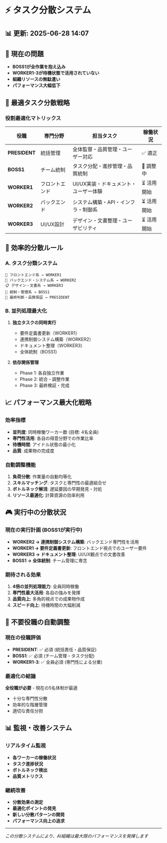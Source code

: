 # ⚡ タスク分散システム

## 📊 更新: 2025-06-28 14:07

## 🚨 現在の問題
- **BOSS1が全作業を抱え込み**
- **WORKER1-3が待機状態で活用されていない**
- **組織リソースの無駄遣い**
- **パフォーマンス大幅低下**

## 🎯 最適タスク分散戦略

### 役割最適化マトリックス

| 役職 | 専門分野 | 担当タスク | 稼働状況 |
|------|----------|------------|----------|
| **PRESIDENT** | 統括管理 | 全体監督・品質管理・ユーザー対応 | ✅ 適正 |
| **BOSS1** | チーム統制 | タスク分配・進捗管理・品質統制 | 🔄 調整中 |
| **WORKER1** | フロントエンド | UI/UX実装・ドキュメント・ユーザー体験 | ⏳ 活用開始 |
| **WORKER2** | バックエンド | システム構築・API・インフラ・制御系 | ⏳ 活用開始 |
| **WORKER3** | UI/UX設計 | デザイン・文書整理・ユーザビリティ | ⏳ 活用開始 |

## 🔄 効率的分散ルール

### A. タスク分類システム
```
🎨 フロントエンド系 → WORKER1
🔧 バックエンド・システム系 → WORKER2  
📋 デザイン・文書系 → WORKER3
👔 統制・管理系 → BOSS1
👑 最終判断・品質保証 → PRESIDENT
```

### B. 並列処理最大化
1. **独立タスクの同時実行**
   - 要件定義書更新（WORKER1）
   - 連携制御システム構築（WORKER2）
   - ドキュメント整理（WORKER3）
   - 全体統制（BOSS1）

2. **依存関係管理**
   - Phase 1: 各自独立作業
   - Phase 2: 統合・調整作業
   - Phase 3: 最終検証・完成

## 📈 パフォーマンス最大化戦略

### 効率指標
- **並列度**: 同時稼働ワーカー数 (目標: 4名全員)
- **専門性活用**: 各自の得意分野での作業比率
- **待機時間**: アイドル状態の最小化
- **品質**: 成果物の完成度

### 自動調整機能
1. **負荷分散**: 作業量の自動均等化
2. **スキルマッチング**: タスクと専門性の最適組合せ
3. **ボトルネック解消**: 遅延要因の早期発見・対処
4. **リソース最適化**: 計算資源の効率利用

## 🎮 実行中の分散状況

### 現在の実行計画 (BOSS1が実行中)
- **WORKER2 → 連携制御システム構築**: バックエンド専門性を活用
- **WORKER1 → 要件定義書更新**: フロントエンド視点でのユーザー要件
- **WORKER3 → ドキュメント整理**: UI/UX観点での文書改善
- **BOSS1 → 全体統制**: チーム管理に専念

### 期待される効果
1. **4倍の並列処理能力**: 全員同時稼働
2. **専門性最大活用**: 各自の強みを発揮
3. **品質向上**: 多角的視点での成果物作成
4. **スピード向上**: 待機時間の大幅削減

## 🔧 不要役職の自動調整

### 現在の役職評価
- **PRESIDENT**: ✅ 必須 (統括責任・品質保証)
- **BOSS1**: ✅ 必須 (チーム管理・タスク分配)
- **WORKER1-3**: ✅ 全員必須 (専門性による分業)

### 最適化の結論
**全役職が必要** - 現在の5名体制が最適
- 十分な専門性分散
- 効率的な階層管理
- 適切な責任分担

## 📊 監視・改善システム

### リアルタイム監視
- **各ワーカーの稼働状況**
- **タスク進捗状況**
- **ボトルネック検出**
- **品質メトリクス**

### 継続改善
- **分散効果の測定**
- **最適化ポイントの発見**
- **新しい分散パターンの開発**
- **パフォーマンス向上の追求**

---
*この分散システムにより、AI組織は最大限のパフォーマンスを発揮します*